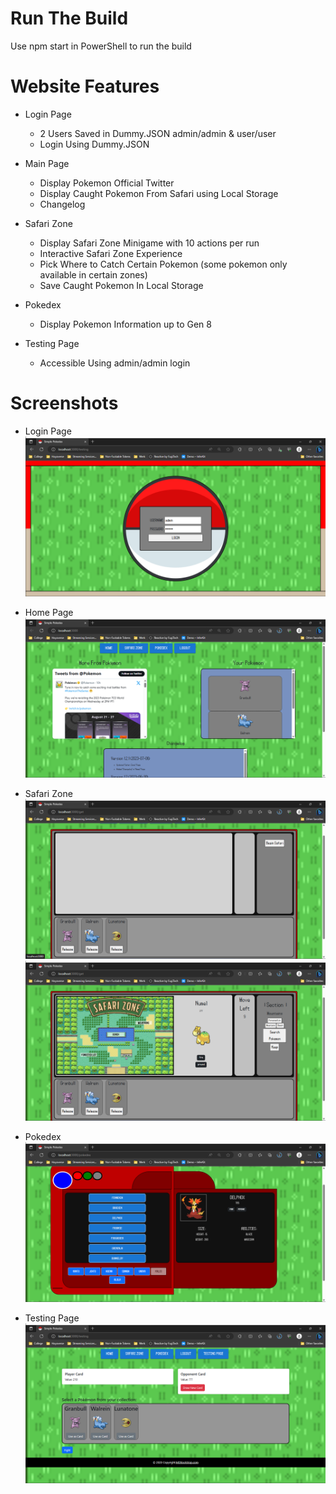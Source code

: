 # Run The Build
Use npm start in PowerShell to run the build

# Website Features
* Login Page
  - 2 Users Saved in Dummy.JSON admin/admin & user/user
  - Login Using Dummy.JSON

* Main Page
  - Display Pokemon Official Twitter
  - Display Caught Pokemon From Safari using Local Storage
  - Changelog

* Safari Zone
  - Display Safari Zone Minigame with 10 actions per run
  - Interactive Safari Zone Experience
  - Pick Where to Catch Certain Pokemon (some pokemon only available in certain zones)
  - Save Caught Pokemon In Local Storage
 
* Pokedex
  - Display Pokemon Information up to Gen 8

* Testing Page
  - Accessible Using admin/admin login
 
# Screenshots

* Login Page
![Login](/screenshot/Login.png)

* Home Page
![Home Page](/screenshot/HomePage.png)

* Safari Zone
![Safari Zone](/screenshot/SafariMenu.png)
![Safari Zone Progress](/screenshot/SafariInProgress.png)

* Pokedex
![Pokedex](/screenshot/Pokedex.png)

* Testing Page
![Testing Page](/screenshot/TestingPage.png)

